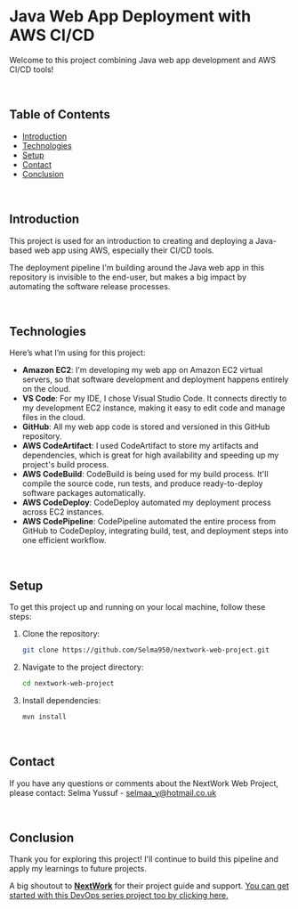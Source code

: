 # Java Web App Deployment with AWS CI/CD

Welcome to this project combining Java web app development and AWS CI/CD tools!

<br>

## Table of Contents
- [Introduction](#introduction)
- [Technologies](#technologies)
- [Setup](#setup)
- [Contact](#contact)
- [Conclusion](#conclusion)

<br>

## Introduction
This project is used for an introduction to creating and deploying a Java-based web app using AWS, especially their CI/CD tools.

The deployment pipeline I'm building around the Java web app in this repository is invisible to the end-user, but makes a big impact by automating the 
software release processes.

<br>

## Technologies
Here’s what I’m using for this project:

- **Amazon EC2**: I'm developing my web app on Amazon EC2 virtual servers, so that software development and deployment happens entirely on the cloud.
- **VS Code**: For my IDE, I chose Visual Studio Code. It connects directly to my development EC2 instance, making it easy to edit code and manage files in 
the cloud.
- **GitHub**: All my web app code is stored and versioned in this GitHub repository.
- **AWS CodeArtifact**: I used CodeArtifact to store my artifacts and dependencies, which is great for high availability and 
speeding up my project's build process.
- **AWS CodeBuild**: CodeBuild is being used for my build process. It'll compile the source code, run tests, and produce 
ready-to-deploy software packages automatically.
- **AWS CodeDeploy**: CodeDeploy automated my deployment process across EC2 instances.
- **AWS CodePipeline**: CodePipeline automated the entire process from GitHub to CodeDeploy, integrating build, test, 
and deployment steps into one efficient workflow.


<br>

## Setup
To get this project up and running on your local machine, follow these steps:

1. Clone the repository:
    ```bash
    git clone https://github.com/Selma950/nextwork-web-project.git
    ```
2. Navigate to the project directory:
    ```bash
    cd nextwork-web-project
    ```
3. Install dependencies:
    ```bash
    mvn install
    ```

<br>

## Contact
If you have any questions or comments about the NextWork Web Project, please contact:
Selma Yussuf - selmaa_y@hotmail.co.uk

<br>

## Conclusion
Thank you for exploring this project! I'll continue to build this pipeline and apply my learnings to future projects.

A big shoutout to **[NextWork](https://learn.nextwork.org/app)** for their project guide and support. [You can get started with this DevOps series project too 
by clicking here.](https://learn.nextwork.org/projects/aws-devops-vscode?track=high)


